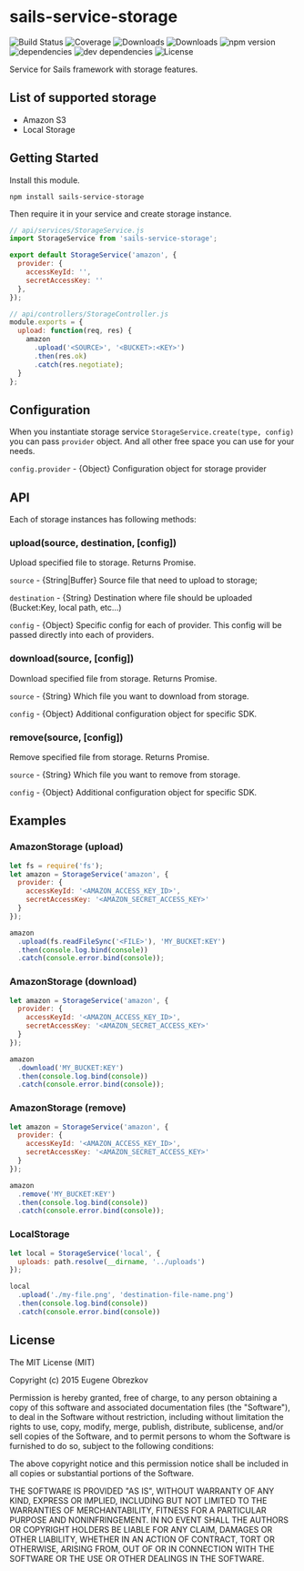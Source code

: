 # sails-service-storage

![Build Status](https://img.shields.io/travis/ghaiklor/sails-service-storage.svg)
![Coverage](https://img.shields.io/coveralls/ghaiklor/sails-service-storage.svg)
![Downloads](https://img.shields.io/npm/dm/sails-service-storage.svg)
![Downloads](https://img.shields.io/npm/dt/sails-service-storage.svg)
![npm version](https://img.shields.io/npm/v/sails-service-storage.svg)
![dependencies](https://img.shields.io/david/ghaiklor/sails-service-storage.svg)
![dev dependencies](https://img.shields.io/david/dev/ghaiklor/sails-service-storage.svg)
![License](https://img.shields.io/npm/l/sails-service-storage.svg)

Service for Sails framework with storage features.

## List of supported storage

- Amazon S3
- Local Storage

## Getting Started

Install this module.

```shell
npm install sails-service-storage
```

Then require it in your service and create storage instance.

```javascript
// api/services/StorageService.js
import StorageService from 'sails-service-storage';

export default StorageService('amazon', {
  provider: {
    accessKeyId: '',
    secretAccessKey: ''
  },
});

// api/controllers/StorageController.js
module.exports = {
  upload: function(req, res) {
    amazon
      .upload('<SOURCE>', '<BUCKET>:<KEY>')
      .then(res.ok)
      .catch(res.negotiate);
  }
};
```

## Configuration

When you instantiate storage service `StorageService.create(type, config)` you can pass `provider` object.
And all other free space you can use for your needs.

`config.provider` - {Object} Configuration object for storage provider

## API

Each of storage instances has following methods:

### upload(source, destination, [config])

Upload specified file to storage. Returns Promise.

`source` - {String|Buffer} Source file that need to upload to storage;

`destination` - {String} Destination where file should be uploaded (Bucket:Key, local path, etc...)

`config` - {Object} Specific config for each of provider. This config will be passed directly into each of providers.

### download(source, [config])

Download specified file from storage. Returns Promise.

`source` - {String} Which file you want to download from storage.

`config` - {Object} Additional configuration object for specific SDK.

### remove(source, [config])

Remove specified file from storage. Returns Promise.

`source` - {String} Which file you want to remove from storage.

`config` - {Object} Additional configuration object for specific SDK.

## Examples

### AmazonStorage (upload)

```javascript
let fs = require('fs');
let amazon = StorageService('amazon', {
  provider: {
    accessKeyId: '<AMAZON_ACCESS_KEY_ID>',
    secretAccessKey: '<AMAZON_SECRET_ACCESS_KEY>'
  }
});

amazon
  .upload(fs.readFileSync('<FILE>'), 'MY_BUCKET:KEY')
  .then(console.log.bind(console))
  .catch(console.error.bind(console));
```

### AmazonStorage (download)

```javascript
let amazon = StorageService('amazon', {
  provider: {
    accessKeyId: '<AMAZON_ACCESS_KEY_ID>',
    secretAccessKey: '<AMAZON_SECRET_ACCESS_KEY>'
  }
});

amazon
  .download('MY_BUCKET:KEY')
  .then(console.log.bind(console))
  .catch(console.error.bind(console));
```

### AmazonStorage (remove)

```javascript
let amazon = StorageService('amazon', {
  provider: {
    accessKeyId: '<AMAZON_ACCESS_KEY_ID>',
    secretAccessKey: '<AMAZON_SECRET_ACCESS_KEY>'
  }
});

amazon
  .remove('MY_BUCKET:KEY')
  .then(console.log.bind(console))
  .catch(console.error.bind(console));
```

### LocalStorage

```javascript
let local = StorageService('local', {
  uploads: path.resolve(__dirname, '../uploads')
});

local
  .upload('./my-file.png', 'destination-file-name.png')
  .then(console.log.bind(console))
  .catch(console.error.bind(console))
```

## License

The MIT License (MIT)

Copyright (c) 2015 Eugene Obrezkov

Permission is hereby granted, free of charge, to any person obtaining a copy
of this software and associated documentation files (the "Software"), to deal
in the Software without restriction, including without limitation the rights
to use, copy, modify, merge, publish, distribute, sublicense, and/or sell
copies of the Software, and to permit persons to whom the Software is
furnished to do so, subject to the following conditions:

The above copyright notice and this permission notice shall be included in all
copies or substantial portions of the Software.

THE SOFTWARE IS PROVIDED "AS IS", WITHOUT WARRANTY OF ANY KIND, EXPRESS OR
IMPLIED, INCLUDING BUT NOT LIMITED TO THE WARRANTIES OF MERCHANTABILITY,
FITNESS FOR A PARTICULAR PURPOSE AND NONINFRINGEMENT. IN NO EVENT SHALL THE
AUTHORS OR COPYRIGHT HOLDERS BE LIABLE FOR ANY CLAIM, DAMAGES OR OTHER
LIABILITY, WHETHER IN AN ACTION OF CONTRACT, TORT OR OTHERWISE, ARISING FROM,
OUT OF OR IN CONNECTION WITH THE SOFTWARE OR THE USE OR OTHER DEALINGS IN THE
SOFTWARE.
